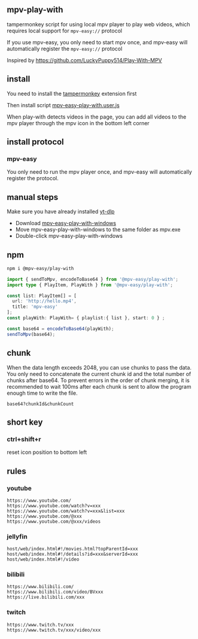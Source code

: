 ## mpv-play-with

tampermonkey script for using local mpv player to play web videos, which requires local support for `mpv-easy://` protocol

If you use mpv-easy, you only need to start mpv once, and mpv-easy will automatically register the `mpv-easy://` protocol

Inspired by https://github.com/LuckyPuppy514/Play-With-MPV

## install

You need to install the [tampermonkey](https://www.tampermonkey.net/) extension first

Then install script [mpv-easy-play-with.user.js](https://github.com/mpv-easy/mpv-easy/releases/latest/download/mpv-easy-play-with.user.js)

When play-with detects videos in the page, you can add all videos to the mpv player through the mpv icon in the bottom left corner

## install protocol

### mpv-easy

You only need to run the mpv player once, and mpv-easy will automatically register the protocol.

## manual steps

Make sure you have already installed [yt-dlp](https://github.com/yt-dlp/yt-dlp)

- Download [mpv-easy-play-with-windows](https://github.com/mpv-easy/mpv-easy/releases/latest/download/mpv-easy-play-with-windows)
- Move mpv-easy-play-with-windows to the same folder as mpv.exe
- Double-click mpv-easy-play-with-windows

## npm

```bash
npm i @mpv-easy/play-with
```

```ts
import { sendToMpv, encodeToBase64 } from '@mpv-easy/play-with';
import type { PlayItem, PlayWith } from '@mpv-easy/play-with';

const list: PlayItem[] = [
  url: 'http://hello.mp4',
  title: 'mpv-easy'
];
const playWith: PlayWith= { playlist:{ list }, start: 0 } ;

const base64 = encodeToBase64(playWith);
sendToMpv(base64);
```

## chunk

When the data length exceeds 2048, you can use chunks to pass the data. You only need to concatenate the current chunk id and the total number of chunks after base64.
To prevent errors in the order of chunk merging, it is recommended to wait 100ms after each chunk is sent to allow the program enough time to write the file.

```
base64?chunkId&chunkCount
```

## short key

### ctrl+shift+r

reset icon position to bottom left

## rules

### youtube

```
https://www.youtube.com/
https://www.youtube.com/watch?v=xxx
https://www.youtube.com/watch?v=xxx&list=xxx
https://www.youtube.com/@xxx
https://www.youtube.com/@xxx/videos
```

### jellyfin

```
host/web/index.html#!/movies.html?topParentId=xxx
host/web/index.html#!/details?id=xxx&serverId=xxx
host/web/index.html#!/video
```

### bilibili

```
https://www.bilibili.com/
https://www.bilibili.com/video/BVxxx
https://live.bilibili.com/xxx
```

### twitch

```
https://www.twitch.tv/xxx
https://www.twitch.tv/xxx/video/xxx
```
